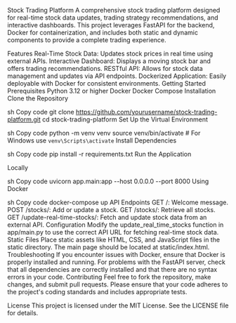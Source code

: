 Stock Trading Platform
A comprehensive stock trading platform designed for real-time stock data updates, trading strategy recommendations, and interactive dashboards. This project leverages FastAPI for the backend, Docker for containerization, and includes both static and dynamic components to provide a complete trading experience.

Features
Real-Time Stock Data: Updates stock prices in real time using external APIs.
Interactive Dashboard: Displays a moving stock bar and offers trading recommendations.
RESTful API: Allows for stock data management and updates via API endpoints.
Dockerized Application: Easily deployable with Docker for consistent environments.
Getting Started
Prerequisites
Python 3.12 or higher
Docker
Docker Compose
Installation
Clone the Repository

sh
Copy code
git clone https://github.com/yourusername/stock-trading-platform.git
cd stock-trading-platform
Set Up the Virtual Environment

sh
Copy code
python -m venv venv
source venv/bin/activate  # For Windows use `venv\Scripts\activate`
Install Dependencies

sh
Copy code
pip install -r requirements.txt
Run the Application

Locally

sh
Copy code
uvicorn app.main:app --host 0.0.0.0 --port 8000
Using Docker

sh
Copy code
docker-compose up
API Endpoints
GET /: Welcome message.
POST /stocks/: Add or update a stock.
GET /stocks/: Retrieve all stocks.
GET /update-real-time-stocks/: Fetch and update stock data from an external API.
Configuration
Modify the update_real_time_stocks function in app/main.py to use the correct API URL for fetching real-time stock data.
Static Files
Place static assets like HTML, CSS, and JavaScript files in the static directory. The main page should be located at static/index.html.
Troubleshooting
If you encounter issues with Docker, ensure that Docker is properly installed and running.
For problems with the FastAPI server, check that all dependencies are correctly installed and that there are no syntax errors in your code.
Contributing
Feel free to fork the repository, make changes, and submit pull requests. Please ensure that your code adheres to the project's coding standards and includes appropriate tests.

License
This project is licensed under the MIT License. See the LICENSE file for details.


